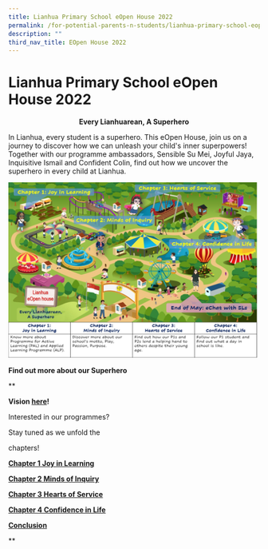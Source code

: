 ```yaml
---
title: Lianhua Primary School eOpen House 2022
permalink: /for-potential-parents-n-students/lianhua-primary-school-eopen-house-2022/
description: ""
third_nav_title: EOpen House 2022
---
```

# Lianhua Primary School eOpen House 2022


<center><b>Every Lianhuarean, A Superhero</b></center>
	
In Lianhua, every student is a superhero. This eOpen House, join us on a journey to discover how we can unleash your child's inner superpowers! Together with our programme ambassadors, Sensible Su Mei, Joyful Jaya, Inquisitive Ismail and Confident Colin, find out how we uncover the superhero in every child at Lianhua.

![](/images/Potential%20Parents%20&%20Students/EOpen%20house%202022/eOpen%20House%202022%20Overview%20update.jpg)

**Find out more about our Superhero**

**

**Vision [here](https://lianhuapri.moe.edu.sg/highlights/superheroes-vision)!**

Interested in our programmes?

Stay tuned as we unfold the

chapters!

[**Chapter 1 Joy in Learning**](https://lianhuapri.moe.edu.sg/for-potential-parents-n-students/lianhua-primary-school-eopen-house-2022/chapter-1)

[**Chapter 2 Minds of Inquiry**](https://lianhuapri.moe.edu.sg/for-potential-parents-n-students/lianhua-primary-school-eopen-house-2022/chapter-2)

[**Chapter 3 Hearts of Service**](https://lianhuapri.moe.edu.sg/for-potential-parents-n-students/lianhua-primary-school-eopen-house-2022/chapter-3)

[**Chapter 4 Confidence in Life**](https://lianhuapri.moe.edu.sg/for-potential-parents-n-students/lianhua-primary-school-eopen-house-2022/chapter-4)

[**Conclusion**](https://lianhuapri.moe.edu.sg/for-potential-parents-n-students/lianhua-primary-school-eopen-house-2022/conclusion)

**